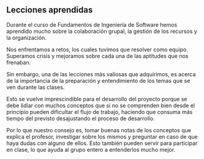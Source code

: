 ## Lecciones aprendidas

Durante el curso de Fundamentos de Ingeniería de Software hemos aprendido mucho sobre la colaboración grupal, la gestión de los recursos y la organización.

Nos enfrentamos a retos, los cuales tuvimos que resolver como equipo. Superamos crisis y mejoramos sobre cada una de las aptitudes que nos frenaban.

Sin embargo, una de las lecciones más valiosas que adquirimos, es acerca de la importancia de la preparación y entendimiento de los temas que se ven durante las clases.

Esto se vuelve imprescindible para el desarrollo del proyecto porque se debe lidiar con muchos conceptos que si no se comprenden bien desde el principio pueden dificultar el flujo de trabajo, haciendo que consuma más tiempo del previsto desajustando el proceso de desarrollo.

Por lo que nuestro consejo es, tomar buenas notas de los conceptos que explica el profesor, investigar sobre los mismos y preguntar en caso de que haya dudas con alguno de ellos. Esto también pueden servir para participar en clase, lo que ayuda al grupo entero a entenderlos mucho mejor.
